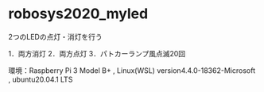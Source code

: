 # robosys2020_myled
2つのLEDの点灯・消灯を行う

1．両方消灯
2．両方点灯
3．パトカーランプ風点滅20回

環境：Raspberry Pi 3 Model B+  , Linux(WSL) version4.4.0-18362-Microsoft , ubuntu20.04.1 LTS
